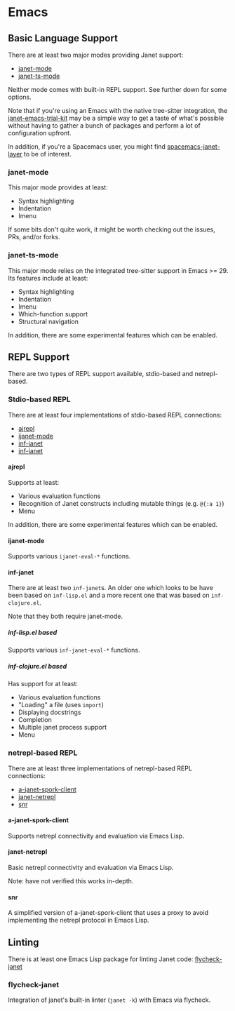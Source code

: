 # Emacs

## Basic Language Support

There are at least two major modes providing Janet support:

* [janet-mode](https://github.com/ALSchwalm/janet-mode/)
* [janet-ts-mode](https://github.com/sogaiu/janet-ts-mode)

Neither mode comes with built-in REPL support.  See further down for
some options.

Note that if you're using an Emacs with the native tree-sitter
integration, the
[janet-emacs-trial-kit](https://github.com/sogaiu/janet-emacs-trial-kit)
may be a simple way to get a taste of what's possible without having
to gather a bunch of packages and perform a lot of configuration
upfront.

In addition, if you're a Spacemacs user, you might find
[spacemacs-janet-layer](https://github.com/5thWall/spacemacs-janet-layer)
to be of interest.

### janet-mode

This major mode provides at least:

* Syntax highlighting
* Indentation
* Imenu

If some bits don't quite work, it might be worth checking out the
issues, PRs, and/or forks.

### janet-ts-mode

This major mode relies on the integrated tree-sitter support in Emacs
\>= 29.  Its features include at least:

* Syntax highlighting
* Indentation
* Imenu
* Which-function support
* Structural navigation

In addition, there are some experimental features which can be enabled.

## REPL Support

There are two types of REPL support available, stdio-based and
netrepl-based.

### Stdio-based REPL

There are at least four implementations of stdio-based REPL
connections:

* [ajrepl](https://github.com/sogaiu/ajrepl)
* [ijanet-mode](https://github.com/SerialDev/ijanet-mode)
* [inf-janet](https://github.com/velkyel/inf-janet)
* [inf-janet](https://github.com/mpwillson/emacs/blob/main/inf-janet.el)

#### ajrepl

Supports at least:

* Various evaluation functions
* Recognition of Janet constructs including mutable things (e.g. `@{:a 1}`)
* Menu

In addition, there are some experimental features which can be enabled.

#### ijanet-mode

Supports various `ijanet-eval-*` functions.

#### inf-janet

There are at least two `inf-janet`s.  An older one which looks to be have
been based on `inf-lisp.el` and a more recent one that was based on
`inf-clojure.el`.

Note that they both require janet-mode.

##### inf-lisp.el based

Supports various `inf-janet-eval-*` functions.

##### inf-clojure.el based

Has support for at least:

* Various evaluation functions
* "Loading" a file (uses `import`)
* Displaying docstrings
* Completion
* Multiple janet process support
* Menu

### netrepl-based REPL

There are at least three implementations of netrepl-based REPL
connections:

* [a-janet-spork-client](https://github.com/sogaiu/a-janet-spork-client)
* [janet-netrepl](https://github.com/yrns/janet-netrepl)
* [snr](https://github.com/sogaiu/snr)

#### a-janet-spork-client

Supports netrepl connectivity and evaluation via Emacs Lisp.

#### janet-netrepl

Basic netrepl connectivity and evaluation via Emacs Lisp.

Note: have not verified this works in-depth.

#### snr

A simplified version of a-janet-spork-client that uses a proxy to
avoid implementing the netrepl protocol in Emacs Lisp.

## Linting

There is at least one Emacs Lisp package for linting Janet code:
[flycheck-janet](https://github.com/sogaiu/flycheck-janet)

### flycheck-janet

Integration of janet's built-in linter (`janet -k`) with Emacs via flycheck.


